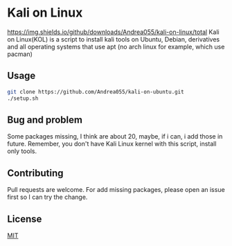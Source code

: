 # Kali on Linux
https://img.shields.io/github/downloads/Andrea055/kali-on-linux/total
Kali on Linux(KOL) is a script to install kali tools on Ubuntu, Debian, derivatives and all operating systems that use apt (no arch linux for example, which use pacman)

## Usage


```bash
git clone https://github.com/Andrea055/kali-on-ubuntu.git
./setup.sh
```

## Bug and problem
Some packages missing, I think are about 20, maybe, if i can, i add those in future.
Remember, you don't have Kali Linux kernel with this script, install only tools.

## Contributing
Pull requests are welcome. For add missing packages, please open an issue first so I can try the change.

## License
[MIT](https://choosealicense.com/licenses/mit/)
